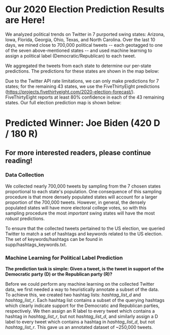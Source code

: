 # Our 2020 Election Prediction Results are Here!

We analyzed political trends on Twitter in 7 purported swing states: Arizona, Iowa, Florida, Georgia, Ohio, Texas, and North Carolina. Over the last 10 days, we mined close to 700,000 political tweets -- each geotagged to one of the seven above-mentioned states -- and used machine learning to assign a political label (Democratic/Republican) to each tweet.

We aggregated the tweets from each state to determine our per-state predictions. The predictions for these states are shown in the map below:


Due to the Twitter API rate limitations, we can only make predictions for 7 states; for the remaining 43 states, we use the FiveThirtyEight predictions (https://projects.fivethirtyeight.com/2020-election-forecast/). FiveThirtyEight reports at least 80% confidence in each of the 43 remaining states. Our full election prediction map is shown below:

# Predicted Winner: Joe Biden (420 D / 180 R)

## For more interested readers, please continue reading!

### Data Collection

We collected nearly 700,000 tweets by sampling from the 7 chosen states proportional to each state's population. One consequence of this sampling procedure is that more densely populated states will account for a larger proportion of the 700,000 tweets. However, in general, the densely populated states will have more electoral college votes, so with this sampling procedure the most *important* swing states will have the most *robust* predictions.

To ensure that the collected tweets pertained to the US election, we queried Twitter to match a set of hashtags and keywords related to the US election. The set of keywords/hashtags can be found in supp/hashtags_keywords.txt.

### Machine Learning for Political Label Prediction

**The prediction task is simple: Given a tweet, is the tweet in support of the Democratic party (D) or the Republican party (R)?**

Before we could perform any machine learning on the collected Twitter data, we first needed a way to heuristically annotate a subset of the data. To achieve this, we created two hashtag lists: *hashtag_list_d* and *hashtag_list_r*. Each hashtag list contains a subset of the querying hashtags which clearly indicate support for the Democratic and Republican parties, respectively. We then assign an R label to every tweet which contains a hashtag in *hashtag_list_r*, but not *hashtag_list_d*, and similarly assign a D label to every tweet which contains a hashtag in *hashtag_list_d*, but not *hashtag_list_r*. This gave us an annotated dataset of ~250,000 tweets.
